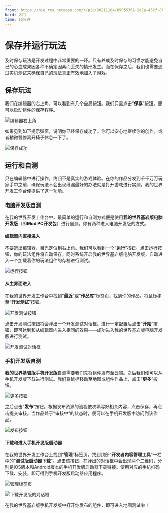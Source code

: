 ```yaml
---
front: https://nie.res.netease.com/r/pic/20211104/69055361-2e7a-452f-8b1a-f23e1262a03a.jpg
hard: 入门
time: 15分钟
---
```


# 保存并运行玩法

及时保存玩法是开发过程中非常重要的一环。只有养成及时保存的习惯才能避免自己的心血成果因各种不确定因素而丢失的情形发生。而在保存之后，我们也需要通过实机测试来确保自己的玩法真正有效地加入了游戏。

## 保存玩法

我们在编辑器的右上角，可以看到有几个全局按钮。我们只需点击“**保存**”按钮，便可以启动组件的保存程序。

![编辑器右上角](./images/1.3_editor_top-right_save.png)

如果见到如下提示弹窗，说明你已经保存成功了。你可以安心地继续你的创作，或者稍微暂停离开椅子休息一下了。

![保存成功](./images/1.3_save_successfully.png)

## 运行和自测

只在编辑器中进行操作，终归不是真实的游戏体验。在你的作品分发到千千万万玩家手中之前，确保玩法不会出现纰漏最好的办法就是打开游戏进行实测。我的世界开发工作台便提供了这一功能。

### 电脑开发版自测

在我的世界开发工作台中，最简单的运行和自测方式便是使用**我的世界基岩版电脑开发版**（即**Mod PC开发包**）进行自测。你有两种进入电脑开发版的方式。

#### 编辑器内直接进入

不要退出编辑器，目光定位到右上角。我们可以看到一个“**运行**”按钮。点击运行按钮，你的玩法组件将自动保存，同时系统开启我的世界基岩版电脑开发版，自动进入一个加载着你的玩法组件的存档进行测试。

![运行按钮](./images/1.3_editor_top-right_run.png)

#### 从主界面进入

在我的世界开发工作台中找到“**最近**”或“**作品库**”标签页，找到你的作品。将鼠标移至“**开发测试**”按钮。

![开发测试按钮](./images/1.3_mc_studio_lib_screen_dev_test.png)

点击开发测试按钮将会弹出一个开发测试对话框。进行一定配置后点击“**开始**”按钮，即可达到和从编辑器内进入相同的效果——成功进入我的世界基岩版电脑开发版进行测试。

![开发测试对话框](./images/1.3_dev_test_dialog.png)

### 手机开发版自测

**我的世界基岩版手机开发版**自测需要我们先将组件发布至云端。之后我们便可以从手机开发版下载进行测试。我们将鼠标移动至地图或组件作品上，点击“**更多**”按钮。

![更多按钮](./images/1.3_mc_studio_lib_screen_more.png)

之后点击“**发布**”按钮。根据发布资源的流程依次填写好相关内容，点击保存，再点击提交审核。当作品处于“审核中”的状态时，便可以在手机开发版中访问到该作品。

![发布按钮](./images/1.3_release.png)

#### 下载和进入手机开发版启动器

在我的世界开发工作台上找到“**管理**”标签页。找到顶部“**开发者内容管理工具**”一栏中的“**测试版启动器下载**”。点击该按钮，在弹出的对话框中会出现两个二维码，分别是iOS版本和Android版本的手机开发版启动器下载链接。使用对应的手机扫码下载、安装，即可得到手机开发版启动器应用程序。

![管理标签页](./images/1.3_mc_studio_management_screen_test_launcher_download.png)

![下载开发版的对话框](./images/1.3_test_launcher_download.png)

在我的世界基岩版手机开发版中打开你发布的组件，即可进入地图测试啦！